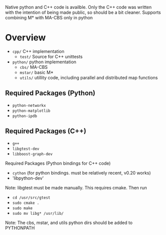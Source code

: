 Native python and C++ code is availble.  Only the C++ code was written with the intention of being made public, so should be a bit cleaner.  Supports combining M* with MA-CBS only in python

Overview
====
* `cpp/` C++ implementation
  * `test/` Source for C++ unittests
* `python/` python implementation
  * `cbs/` MA-CBS
  * `mstar/` basic M*
  * `utils/` utillity code, including parallel and distributed map functions

Required Packages (Python)
----
* `python-networkx`
* `python-matplotlib`
* `python-ipdb`


Required Packages (C++)
----
* `g++`
* `libgtest-dev`
* `libboost-graph-dev`

Required Packages (Python bindings for C++ code)
* `cython` (for python bindings.  must be relatively recent, v0.20 works)	
* 'libpython-dev'

Note: libgtest must be made manually.  This requires cmake.  Then run
* `cd /usr/src/gtest`
* `sudo cmake .`
* `sudo make`
* `sudo mv libg* /usr/lib/`

Note: The cbs, mstar, and utils python dirs should be added to PYTHONPATH
